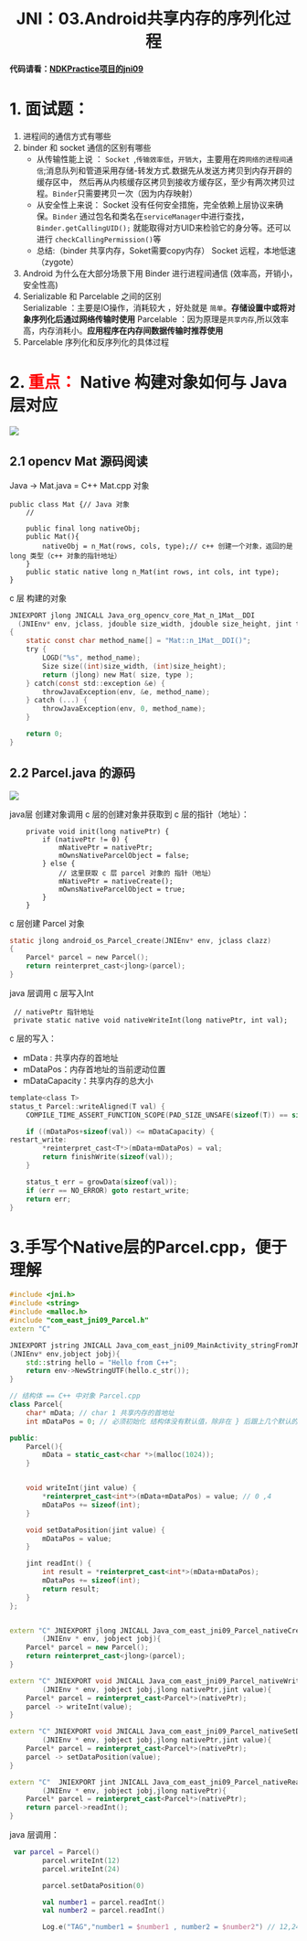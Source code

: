 # <center>JNI：03.Android共享内存的序列化过程<center>

**代码请看：[NDKPractice项目的jni09](https://github.com/EastUp/NDKPractice/tree/master/jni09)**

# 1. 面试题：

1. 进程间的通信方式有哪些
2. binder 和 socket 通信的区别有哪些 
    - 从传输性能上说 ： `Socket `,`传输效率低`，`开销大`，主要用在`跨网络的进程间通信`;消息队列和管道采用存储-转发方式.数据先从发送方拷贝到内存开辟的缓存区中，
    然后再从内核缓存区拷贝到接收方缓存区，至少有两次拷贝过程。`Binder`只需要拷贝一次（因为内存映射）
    - 从安全性上来说： Socket 没有任何安全措施，完全依赖上层协议来确保。`Binder` 通过包名和类名在`serviceManager`中进行查找，`Binder.getCallingUID();` 就能取得对方UID来检验它的身分等。还可以进行 `checkCallingPermission()`等
    - 总结:（binder 共享内存，Soket需要copy内存） Socket 远程，本地低速（zygote）
3. Android 为什么在大部分场景下用 Binder 进行进程间通信 (效率高，开销小，安全性高)
4. Serializable 和 Parcelable 之间的区别  
    Serializable ：主要是IO操作，消耗较大 ，好处就是 `简单`。**存储设置中或将对象序列化后通过网络传输时使用**
    Parcelable ：因为原理是`共享内存`,所以效率高，内存消耗小。**应用程序在内存间数据传输时推荐使用**
5. Parcelable 序列化和反序列化的具体过程


# 2. <font color=red>重点：</font> Native 构建对象如何与 Java 层对应

![](../pic/09共享内存.png)

## 2.1 opencv Mat 源码阅读

Java -> Mat.java = C++ Mat.cpp 对象

```
public class Mat {// Java 对象
    // 

    public final long nativeObj;
    public Mat(){
        nativeObj = n_Mat(rows, cols, type);// c++ 创建一个对象，返回的是 long 类型（c++ 对象的指针地址）
    }
    public static native long n_Mat(int rows, int cols, int type);
}
```

c 层 构建的对象

```c
JNIEXPORT jlong JNICALL Java_org_opencv_core_Mat_n_1Mat__DDI
  (JNIEnv* env, jclass, jdouble size_width, jdouble size_height, jint type)
{
    static const char method_name[] = "Mat::n_1Mat__DDI()";
    try {
        LOGD("%s", method_name);
        Size size((int)size_width, (int)size_height);
        return (jlong) new Mat( size, type );
    } catch(const std::exception &e) {
        throwJavaException(env, &e, method_name);
    } catch (...) {
        throwJavaException(env, 0, method_name);
    }

    return 0;
}
```

## 2.2 Parcel.java 的源码

![](../pic/09Parcel原理.png)

java层 创建对象调用 c 层的创建对象并获取到 c 层的指针（地址）：

```
    private void init(long nativePtr) {
        if (nativePtr != 0) {
            mNativePtr = nativePtr;
            mOwnsNativeParcelObject = false;
        } else {
            // 这里获取 c 层 parcel 对象的 指针（地址）
            mNativePtr = nativeCreate();
            mOwnsNativeParcelObject = true;
        }
    }
```

c 层创建 Parcel 对象

```c
static jlong android_os_Parcel_create(JNIEnv* env, jclass clazz)
{
    Parcel* parcel = new Parcel();
    return reinterpret_cast<jlong>(parcel);
}
```

java 层调用 c 层写入Int

```
 // nativePtr 指针地址
 private static native void nativeWriteInt(long nativePtr, int val);
```

c 层的写入： 

- mData : 共享内存的首地址
- mDataPos：内存首地址的当前逻动位置
- mDataCapacity：共享内存的总大小

```c
template<class T>
status_t Parcel::writeAligned(T val) {
    COMPILE_TIME_ASSERT_FUNCTION_SCOPE(PAD_SIZE_UNSAFE(sizeof(T)) == sizeof(T));

    if ((mDataPos+sizeof(val)) <= mDataCapacity) {
restart_write:
        *reinterpret_cast<T*>(mData+mDataPos) = val;
        return finishWrite(sizeof(val));
    }

    status_t err = growData(sizeof(val));
    if (err == NO_ERROR) goto restart_write;
    return err;
}
```

# 3.手写个Native层的Parcel.cpp，便于理解

```c++
#include <jni.h>
#include <string>
#include <malloc.h>
#include "com_east_jni09_Parcel.h"
extern "C"

JNIEXPORT jstring JNICALL Java_com_east_jni09_MainActivity_stringFromJNI
(JNIEnv* env,jobject jobj){
    std::string hello = "Hello from C++";
    return env->NewStringUTF(hello.c_str());
}

// 结构体 == C++ 中对象 Parcel.cpp
class Parcel{
    char* mData; // char 1 共享内存的首地址
    int mDataPos = 0; // 必须初始化 结构体没有默认值，除非在 } 后跟上几个默认的子项

public:
    Parcel(){
        mData = static_cast<char *>(malloc(1024));
    }


    void writeInt(jint value) {
        *reinterpret_cast<int*>(mData+mDataPos) = value; // 0 ,4
        mDataPos += sizeof(int);
    }

    void setDataPosition(jint value) {
        mDataPos = value;
    }

    jint readInt() {
        int result = *reinterpret_cast<int*>(mData+mDataPos);
        mDataPos += sizeof(int);
        return result;
    }
};


extern "C" JNIEXPORT jlong JNICALL Java_com_east_jni09_Parcel_nativeCreate
        (JNIEnv * env, jobject jobj){
    Parcel* parcel = new Parcel();
    return reinterpret_cast<jlong>(parcel);
}

extern "C" JNIEXPORT void JNICALL Java_com_east_jni09_Parcel_nativeWriteInt
        (JNIEnv * env, jobject jobj,jlong nativePtr,jint value){
    Parcel* parcel = reinterpret_cast<Parcel*>(nativePtr);
    parcel -> writeInt(value);
}

extern "C" JNIEXPORT void JNICALL Java_com_east_jni09_Parcel_nativeSetDataPosition
        (JNIEnv * env, jobject jobj,jlong nativePtr,jint value){
    Parcel* parcel = reinterpret_cast<Parcel*>(nativePtr);
    parcel -> setDataPosition(value);
}

extern "C"  JNIEXPORT jint JNICALL Java_com_east_jni09_Parcel_nativeReadInt
        (JNIEnv * env, jobject jobj,jlong nativePtr){
    Parcel* parcel = reinterpret_cast<Parcel*>(nativePtr);
    return parcel->readInt();
}
```

java 层调用：

```kotlin
 var parcel = Parcel()
        parcel.writeInt(12)
        parcel.writeInt(24)

        parcel.setDataPosition(0)

        val number1 = parcel.readInt()
        val number2 = parcel.readInt()

        Log.e("TAG","number1 = $number1 , number2 = $number2") // 12,24
```









